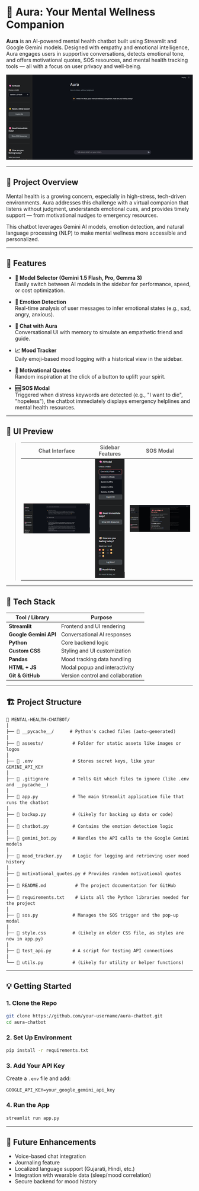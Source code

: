 
# 🌟 Aura: Your Mental Wellness Companion

**Aura** is an AI-powered mental health chatbot built using Streamlit and Google Gemini models. Designed with empathy and emotional intelligence, Aura engages users in supportive conversations, detects emotional tone, and offers motivational quotes, SOS resources, and mental health tracking tools — all with a focus on user privacy and well-being.

![Aura Screenshot](./assets/screenshot.png)

---

## 🚀 Project Overview

Mental health is a growing concern, especially in high-stress, tech-driven environments. Aura addresses this challenge with a virtual companion that listens without judgment, understands emotional cues, and provides timely support — from motivational nudges to emergency resources.

This chatbot leverages Gemini AI models, emotion detection, and natural language processing (NLP) to make mental wellness more accessible and personalized.

---

## 🎯 Features

- **🔁 Model Selector (Gemini 1.5 Flash, Pro, Gemma 3)**  
  Easily switch between AI models in the sidebar for performance, speed, or cost optimization.

- **🧠 Emotion Detection**  
  Real-time analysis of user messages to infer emotional states (e.g., sad, angry, anxious).

- **💬 Chat with Aura**  
  Conversational UI with memory to simulate an empathetic friend and guide.

- **📈 Mood Tracker**  
  Daily emoji-based mood logging with a historical view in the sidebar.

- **🌟 Motivational Quotes**  
  Random inspiration at the click of a button to uplift your spirit.

- **🆘 SOS Modal**  
  Triggered when distress keywords are detected (e.g., "I want to die", "hopeless"), the chatbot immediately displays emergency helplines and mental health resources.

---

## 📸 UI Preview

> Chat Interface | Sidebar Features | SOS Modal  
> :-------------:|:----------------:|:----------:  
> ![chat](./assets/preview_chat.png) | ![sidebar](./assets/preview_sidebar.png) | ![sos](./assets/preview_sos.png)

---

## 🧰 Tech Stack

| Tool / Library         | Purpose                              |
|------------------------|--------------------------------------|
| **Streamlit**          | Frontend and UI rendering            |
| **Google Gemini API**  | Conversational AI responses          |
| **Python**             | Core backend logic                   |
| **Custom CSS**         | Styling and UI customization         |
| **Pandas**             | Mood tracking data handling          |
| **HTML + JS**          | Modal popup and interactivity        |
| **Git & GitHub**       | Version control and collaboration    |

---

## 🏗️ Project Structure

```
📁 MENTAL-HEALTH-CHATBOT/
│
├── 📁 __pycache__/      # Python's cached files (auto-generated)
│
├── 📁 assests/           # Folder for static assets like images or logos
│
├── 📄 .env               # Stores secret keys, like your GEMINI_API_KEY
│
├── 📄 .gitignore         # Tells Git which files to ignore (like .env and __pycache__)
│
├── 🐍 app.py             # The main Streamlit application file that runs the chatbot
│
├── 🐍 backup.py          # (Likely for backing up data or code)
│
├── 🐍 chatbot.py         # Contains the emotion detection logic
│
├── 🐍 gemini_bot.py      # Handles the API calls to the Google Gemini models
│
├── 🐍 mood_tracker.py    # Logic for logging and retrieving user mood history
│
├── 🐍 motivational_quotes.py # Provides random motivational quotes
│
├── 📄 README.md           # The project documentation for GitHub
│
├── 📄 requirements.txt    # Lists all the Python libraries needed for the project
│
├── 🐍 sos.py             # Manages the SOS trigger and the pop-up modal
│
├── 📄 style.css          # (Likely an older CSS file, as styles are now in app.py)
│
├── 🐍 test_api.py        # A script for testing API connections
│
└── 🐍 utils.py           # (Likely for utility or helper functions)
```

---

## 💡 Getting Started

### 1. Clone the Repo

```bash
git clone https://github.com/your-username/aura-chatbot.git
cd aura-chatbot
```

### 2. Set Up Environment

```bash
pip install -r requirements.txt
```

### 3. Add Your API Key

Create a `.env` file and add:

```env
GOOGLE_API_KEY=your_google_gemini_api_key
```

### 4. Run the App

```bash
streamlit run app.py
```

---

## 🧠 Future Enhancements

- Voice-based chat integration
- Journaling feature
- Localized language support (Gujarati, Hindi, etc.)
- Integration with wearable data (sleep/mood correlation)
- Secure backend for mood history

